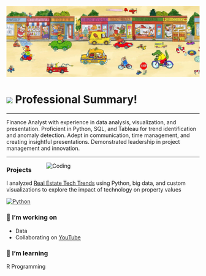 [![MasterHead](https://github.com/Va11es/project/blob/main/busytownnn.png)](https://github.com/Va11es)


<h1><img src="https://emojis.slackmojis.com/emojis/images/1531849430/4246/blob-sunglasses.gif?1531849430" width="30"/> Professional Summary!</h1>

---

Finance Analyst with experience in data analysis, visualization, and presentation. Proficient in Python, SQL, and Tableau for trend identification and anomaly detection. Adept in communication, time management, and creating insightful presentations. Demonstrated leadership in project management and innovation.

---
<img align="right" alt="Coding" width="400" src="https://i.pinimg.com/originals/70/37/d4/7037d478852af21357f038fac2d2e9f6.gif">

### Projects

I analyzed [Real Estate Tech Trends](https://github.com/Va11es/TechInRealEstate/tree/main) using Python, big data, and custom visualizations to explore the impact of technology on property values

[![Python](https://img.shields.io/badge/Python-3776AB?style=for-the-badge&logo=python&logoColor=white)](https://www.python.org)
### 🔭 I’m working on

- Data
- Collaborating on [YouTube](https://www.youtube.com/) 

### 🌱 I’m learning

R Programming
<!--

[![GitHub Streak](https://github-readme-streak-stats.herokuapp.com?user=Va11es&theme=dark)](https://git.io/streak-stats)
